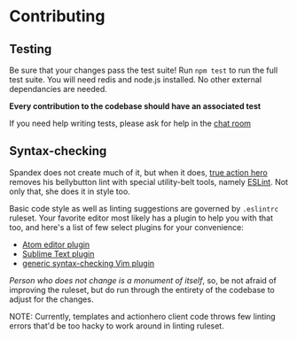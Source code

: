 # Contributing

## Testing

Be sure that your changes pass the test suite!  Run `npm test` to run the full test suite.
You will need redis and node.js installed.  No other external dependancies are needed.

**Every contribution to the codebase should have an associated test**

If you need help writing tests, please ask for help in the [chat room](https://gitter.im/evantahler/actionhero)

## Syntax-checking

Spandex does not create much of it, but when it does, [true action
hero](http://www.body-pixel.com/2010/10/12/lavanderman-–-croatian-comic-book-hero/)
removes his bellybutton lint with special utility-belt tools, namely
[ESLint](http://eslint.org). Not only that, she does it in style too.

Basic code style as well as linting suggestions are governed by `.eslintrc`
ruleset. Your favorite editor most likely has a plugin to help you with that
too, and here's a list of few select plugins for your convenience:

- [Atom editor plugin](https://atom.io/packages/linter-eslint)
- [Sublime Text plugin](https://github.com/roadhump/SublimeLinter-eslint)
- [generic syntax-checking Vim plugin](https://github.com/scrooloose/syntastic)

*Person who does not change is a monument of itself*, so, be not afraid of
improving the ruleset, but do run through the entirety of the codebase to adjust
for the changes.

NOTE: Currently, templates and actionhero client code throws few linting errors
that'd be too hacky to work around in linting ruleset.
